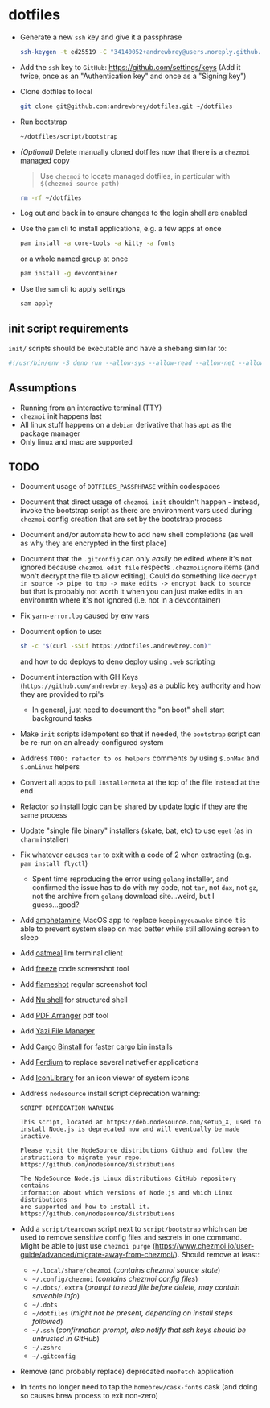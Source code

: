 # dotfiles

- Generate a new `ssh` key and give it a passphrase

  ```sh
  ssh-keygen -t ed25519 -C "34140052+andrewbrey@users.noreply.github.com"
  ```

- Add the `ssh` key to `GitHub`: https://github.com/settings/keys (Add it twice, once as an
  "Authentication key" and once as a "Signing key")

- Clone dotfiles to local

  ```sh
  git clone git@github.com:andrewbrey/dotfiles.git ~/dotfiles
  ```

- Run bootstrap

  ```sh
  ~/dotfiles/script/bootstrap
  ```

- _(Optional)_ Delete manually cloned dotfiles now that there is a `chezmoi` managed copy

  > Use `chezmoi` to locate managed dotfiles, in particular with `$(chezmoi source-path)`

  ```sh
  rm -rf ~/dotfiles
  ```

- Log out and back in to ensure changes to the login shell are enabled

- Use the `pam` cli to install applications, e.g. a few apps at once

  ```sh
  pam install -a core-tools -a kitty -a fonts
  ```

  or a whole named group at once

  ```sh
  pam install -g devcontainer
  ```

- Use the `sam` cli to apply settings

  ```sh
  sam apply
  ```

## init script requirements

`init/` scripts should be executable and have a shebang similar to:

```sh
#!/usr/bin/env -S deno run --allow-sys --allow-read --allow-net --allow-env --allow-run
```

## Assumptions

- Running from an interactive terminal (TTY)
- `chezmoi` init happens last
- All linux stuff happens on a `debian` derivative that has `apt` as the package manager
- Only linux and mac are supported

## TODO

- Document usage of `DOTFILES_PASSPHRASE` within codespaces
- Document that direct usage of `chezmoi init` shouldn't happen - instead, invoke the bootstrap
  script as there are environment vars used during `chezmoi` config creation that are set by the
  bootstrap process
- Document and/or automate how to add new shell completions (as well as why they are encrypted in
  the first place)
- Document that the `.gitconfig` can only _easily_ be edited where it's not ignored because
  `chezmoi edit file` respects `.chezmoiignore` items (and won't decrypt the file to allow editing).
  Could do something like `decrypt in source -> pipe to tmp -> make edits -> encrypt back to source`
  but that is probably not worth it when you can just make edits in an environmtn where it's not
  ignored (i.e. not in a devcontainer)
- Fix `yarn-error.log` caused by env vars
- Document option to use:
  ```sh
  sh -c "$(curl -sSLf https://dotfiles.andrewbrey.com)"
  ```
  and how to do deploys to deno deploy using `.web` scripting

- Document interaction with GH Keys (`https://github.com/andrewbrey.keys`) as a public key authority
  and how they are provided to rpi's
  - In general, just need to document the "on boot" shell start background tasks
- Make `init` scripts idempotent so that if needed, the `bootstrap` script can be re-run on an
  already-configured system
- Address `TODO: refactor to os helpers` comments by using `$.onMac` and `$.onLinux` helpers
- Convert all apps to pull `InstallerMeta` at the top of the file instead at the end
- Refactor so install logic can be shared by update logic if they are the same process
- Update "single file binary" installers (skate, bat, etc) to use `eget` (as in `charm` installer)
- Fix whatever causes `tar` to exit with a code of 2 when extracting (e.g. `pam install flyctl`)
  - Spent time reproducing the error using `golang` installer, and confirmed the issue has to do
    with my code, not `tar`, not `dax`, not `gz`, not the archive from `golang` download
    site...weird, but I guess...good?
- Add [amphetamine](https://apps.apple.com/us/app/amphetamine/id937984704?mt=12) MacOS app to
  replace `keepingyouawake` since it is able to prevent system sleep on mac better while still
  allowing screen to sleep
- Add [oatmeal](https://github.com/dustinblackman/oatmeal) llm terminal client
- Add [freeze](https://github.com/charmbracelet/freeze) code screenshot tool
- Add [flameshot](https://flameshot.org/) regular screenshot tool
- Add [Nu shell](https://www.nushell.sh/) for structured shell
- Add [PDF Arranger](https://flathub.org/apps/com.github.jeromerobert.pdfarranger) pdf tool
- Add [Yazi File Manager](https://github.com/sxyazi/yazi)
- Add [Cargo Binstall](https://crates.io/crates/cargo-binstall/) for faster cargo bin installs
- Add [Ferdium](https://ferdium.org/) to replace several nativefier applications
- Add [IconLibrary](https://flathub.org/apps/org.gnome.design.IconLibrary) for an icon viewer of
  system icons
- Address `nodesource` install script deprecation warning:
  ```
  SCRIPT DEPRECATION WARNING

  This script, located at https://deb.nodesource.com/setup_X, used to
  install Node.js is deprecated now and will eventually be made inactive.

  Please visit the NodeSource distributions Github and follow the
  instructions to migrate your repo.
  https://github.com/nodesource/distributions

  The NodeSource Node.js Linux distributions GitHub repository contains
  information about which versions of Node.js and which Linux distributions
  are supported and how to install it.
  https://github.com/nodesource/distributions
  ```
- Add a `script/teardown` script next to `script/bootstrap` which can be used to remove sensitive
  config files and secrets in one command. Might be able to just use `chezmoi purge`
  (https://www.chezmoi.io/user-guide/advanced/migrate-away-from-chezmoi/). Should remove at least:
  - `~/.local/share/chezmoi` (_contains chezmoi source state_)
  - `~/.config/chezmoi` (_contains chezmoi config files_)
  - `~/.dots/.extra` (_prompt to read file before delete, may contain saveable info_)
  - `~/.dots`
  - `~/dotfiles` (_might not be present, depending on install steps followed_)
  - `~/.ssh` (_confirmation prompt, also notify that ssh keys should be untrusted in GitHub_)
  - `~/.zshrc`
  - `~/.gitconfig`
- Remove (and probably replace) deprecated `neofetch` application
- In `fonts` no longer need to tap the `homebrew/cask-fonts` cask (and doing so causes brew process
  to exit non-zero)
